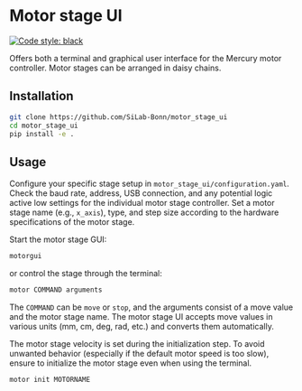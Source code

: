 # Motor stage UI
[![Code style: black](https://img.shields.io/badge/code%20style-black-000000.svg)](https://github.com/psf/black)

Offers both a terminal and graphical user interface for the Mercury motor controller. 
Motor stages can be arranged in daisy chains.

## Installation

```bash
git clone https://github.com/SiLab-Bonn/motor_stage_ui
cd motor_stage_ui
pip install -e .
```

## Usage

Configure your specific stage setup in ```motor_stage_ui/configuration.yaml```. 
Check the baud rate, address, USB connection, and any potential logic active low settings for the individual motor stage controller. 
Set a motor stage name (e.g., ```x_axis```), type, and step size according to the hardware specifications of the motor stage.

Start the motor stage GUI:
```bash
motorgui
```
or control the stage through the terminal:
```bash
motor COMMAND arguments
```
The ```COMMAND``` can be ```move``` or ```stop```, and the arguments consist of a move value and the motor stage name. 
The motor stage UI accepts move values in various units (mm, cm, deg, rad, etc.) and converts them automatically. 

The motor stage velocity is set during the initialization step. To avoid unwanted behavior (especially if the default motor speed is too slow), ensure to initialize the motor stage even when using the terminal.

```bash
motor init MOTORNAME
```